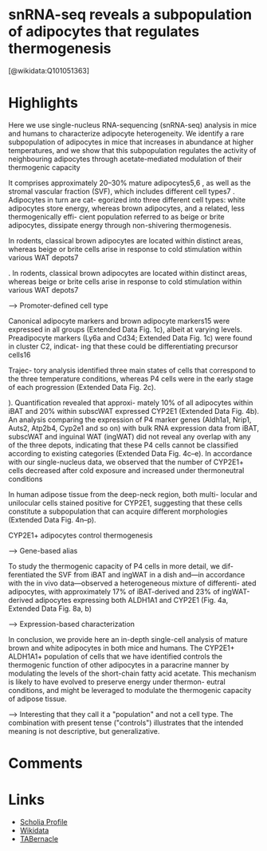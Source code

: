 
snRNA-seq reveals a subpopulation of adipocytes that regulates thermogenesis
============================================================================
  
  [@wikidata:Q101051363]  

# Highlights

Here we
use single-nucleus RNA-sequencing (snRNA-seq) analysis in mice and humans to characterize adipocyte heterogeneity. We identify a rare subpopulation of adipocytes in mice that increases in abundance at higher temperatures, and we show that this subpopulation regulates the activity of neighbouring adipocytes through acetate-mediated modulation of their thermogenic capacity


It comprises approximately 20–30% mature adipocytes5,6
, as well as the stromal vascular fraction
(SVF), which includes different cell types7
. Adipocytes in turn are cat-
egorized into three different cell types: white adipocytes store energy, whereas brown adipocytes, and a related, less thermogenically effi- cient population referred to as beige or brite adipocytes, dissipate energy through non-shivering thermogenesis.

In rodents, classical
brown adipocytes are located within distinct areas, whereas beige or brite cells arise in response to cold stimulation within various WAT depots7

. In rodents, classical
brown adipocytes are located within distinct areas, whereas beige or brite cells arise in response to cold stimulation within various WAT depots7

--> Promoter-defined cell type

Canonical adipocyte markers and brown adipocyte markers15
were expressed in all groups
(Extended Data Fig. 1c), albeit at varying levels. Preadipocyte markers (Ly6a and Cd34; Extended Data Fig. 1c) were found in cluster C2, indicat- ing that these could be differentiating precursor cells16


Trajec- tory analysis identified three main states of cells that correspond to the three temperature conditions, whereas P4 cells were in the early stage of each progression (Extended Data Fig. 2c).

). Quantification revealed that approxi- mately 10% of all adipocytes within iBAT and 20% within subscWAT expressed CYP2E1 (Extended Data Fig. 4b). An analysis comparing the expression of P4 marker genes (Aldh1a1, Nrip1, Auts2, Atp2b4, Cyp2e1 and so on) with bulk RNA expression data from iBAT, subscWAT and inguinal WAT (ingWAT) did not reveal any overlap with any of the three depots, indicating that these P4 cells cannot be classified according to existing categories (Extended Data Fig. 4c–e). In accordance with our single-nucleus data, we observed that the number of CYP2E1+
cells
decreased after cold exposure and increased under thermoneutral conditions

In human adipose tissue from the deep-neck region, both multi- locular and unilocular cells stained positive for CYP2E1, suggesting that these cells constitute a subpopulation that can acquire different morphologies (Extended Data Fig. 4n–p).

CYP2E1+ adipocytes control thermogenesis

--> Gene-based alias

To study the thermogenic capacity of P4 cells in more detail, we dif- ferentiated the SVF from iBAT and ingWAT in a dish and—in accordance with the in vivo data—observed a heterogeneous mixture of differenti- ated adipocytes, with approximately 17% of iBAT-derived and 23% of ingWAT-derived adipocytes expressing both ALDH1A1 and CYP2E1 (Fig. 4a, Extended Data Fig. 8a, b)

--> Expression-based characterization

In conclusion, we provide here an in-depth single-cell analysis of
mature brown and white adipocytes in both mice and humans. The CYP2E1+
ALDH1A1+ population of cells that we have identified controls
the thermogenic function of other adipocytes in a paracrine manner by modulating the levels of the short-chain fatty acid acetate. This mechanism is likely to have evolved to preserve energy under thermon- eutral conditions, and might be leveraged to modulate the thermogenic capacity of adipose tissue.

--> Interesting that they call it a "population" and not a cell type. The combination with present tense ("controls") illustrates that the intended meaning is not descriptive, but generalizative.

# Comments

# Links
  
 * [Scholia Profile](https://scholia.toolforge.org/work/Q101051363)  
 * [Wikidata](https://www.wikidata.org/wiki/Q101051363)  
 * [TABernacle](https://tabernacle.toolforge.org/?#/tab/manual/Q101051363/P921%3BP4510)  
